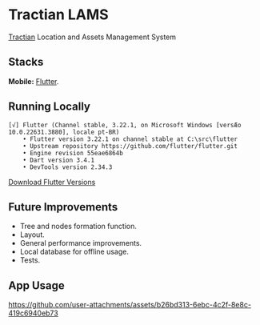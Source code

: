 # Tractian LAMS

[Tractian](https://tractian.com/) Location and Assets Management System

## Stacks

**Mobile:** [Flutter](https://docs.flutter.dev/).

## Running Locally

```
[√] Flutter (Channel stable, 3.22.1, on Microsoft Windows [versÆo 10.0.22631.3880], locale pt-BR)
    • Flutter version 3.22.1 on channel stable at C:\src\flutter
    • Upstream repository https://github.com/flutter/flutter.git
    • Engine revision 55eae6864b
    • Dart version 3.4.1
    • DevTools version 2.34.3
```

[Download Flutter Versions](https://docs.flutter.dev/release/archive)

## Future Improvements

- Tree and nodes formation function.
- Layout.
- General performance improvements.
- Local database for offline usage.
- Tests.

## App Usage

https://github.com/user-attachments/assets/b26bd313-6ebc-4c2f-8e8c-419c6940eb73
